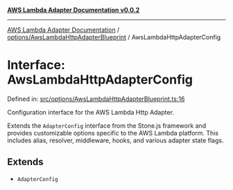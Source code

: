 [**AWS Lambda Adapter Documentation v0.0.2**](../../../README.md)

***

[AWS Lambda Adapter Documentation](../../../modules.md) / [options/AwsLambdaHttpAdapterBlueprint](../README.md) / AwsLambdaHttpAdapterConfig

# Interface: AwsLambdaHttpAdapterConfig

Defined in: [src/options/AwsLambdaHttpAdapterBlueprint.ts:16](https://github.com/stonemjs/aws-lambda-adapter/blob/9de4b38bb7a5afd4d5599dae1399969698a2422d/src/options/AwsLambdaHttpAdapterBlueprint.ts#L16)

Configuration interface for the AWS Lambda Http Adapter.

Extends the `AdapterConfig` interface from the Stone.js framework and provides
customizable options specific to the AWS Lambda platform. This includes
alias, resolver, middleware, hooks, and various adapter state flags.

## Extends

- `AdapterConfig`
